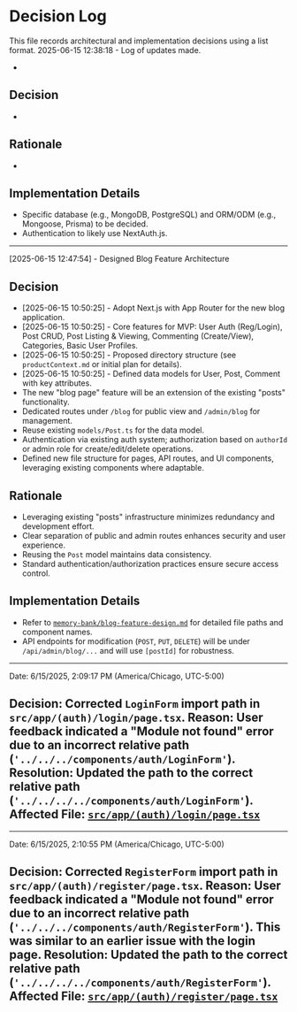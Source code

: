 # Decision Log

This file records architectural and implementation decisions using a list format.
2025-06-15 12:38:18 - Log of updates made.

*
      
## Decision

*
      
## Rationale 

*

## Implementation Details
*   Specific database (e.g., MongoDB, PostgreSQL) and ORM/ODM (e.g., Mongoose, Prisma) to be decided.
*   Authentication to likely use NextAuth.js.
---
[2025-06-15 12:47:54] - Designed Blog Feature Architecture

## Decision

*   [2025-06-15 10:50:25] - Adopt Next.js with App Router for the new blog application.
*   [2025-06-15 10:50:25] - Core features for MVP: User Auth (Reg/Login), Post CRUD, Post Listing & Viewing, Commenting (Create/View), Categories, Basic User Profiles.
*   [2025-06-15 10:50:25] - Proposed directory structure (see `productContext.md` or initial plan for details).
*   [2025-06-15 10:50:25] - Defined data models for User, Post, Comment with key attributes.
*   The new "blog page" feature will be an extension of the existing "posts" functionality.
*   Dedicated routes under `/blog` for public view and `/admin/blog` for management.
*   Reuse existing `models/Post.ts` for the data model.
*   Authentication via existing auth system; authorization based on `authorId` or admin role for create/edit/delete operations.
*   Defined new file structure for pages, API routes, and UI components, leveraging existing components where adaptable.

## Rationale
*   Leveraging existing "posts" infrastructure minimizes redundancy and development effort.
*   Clear separation of public and admin routes enhances security and user experience.
*   Reusing the `Post` model maintains data consistency.
*   Standard authentication/authorization practices ensure secure access control.

## Implementation Details
*   Refer to [`memory-bank/blog-feature-design.md`](memory-bank/blog-feature-design.md:1) for detailed file paths and component names.
*   API endpoints for modification (`POST`, `PUT`, `DELETE`) will be under `/api/admin/blog/...` and will use `[postId]` for robustness.
---
Date: 6/15/2025, 2:09:17 PM (America/Chicago, UTC-5:00)

**Decision:** Corrected `LoginForm` import path in `src/app/(auth)/login/page.tsx`.
**Reason:** User feedback indicated a "Module not found" error due to an incorrect relative path (`'../../../components/auth/LoginForm'`).
**Resolution:** Updated the path to the correct relative path (`'../../../../components/auth/LoginForm'`).
**Affected File:** [`src/app/(auth)/login/page.tsx`](src/app/(auth)/login/page.tsx)
---
---
Date: 6/15/2025, 2:10:55 PM (America/Chicago, UTC-5:00)

**Decision:** Corrected `RegisterForm` import path in `src/app/(auth)/register/page.tsx`.
**Reason:** User feedback indicated a "Module not found" error due to an incorrect relative path (`'../../../components/auth/RegisterForm'`). This was similar to an earlier issue with the login page.
**Resolution:** Updated the path to the correct relative path (`'../../../../components/auth/RegisterForm'`).
**Affected File:** [`src/app/(auth)/register/page.tsx`](src/app/(auth)/register/page.tsx)
---
